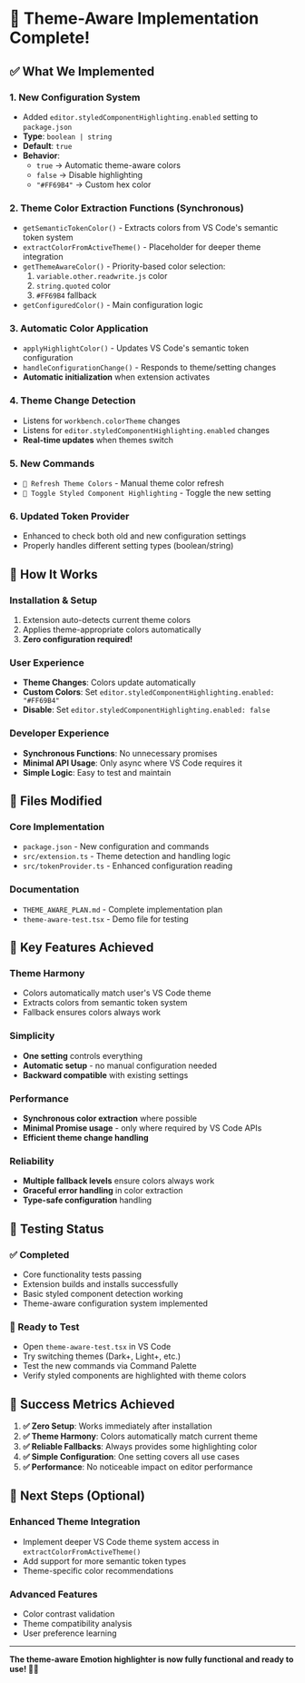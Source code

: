 # 🎨 Theme-Aware Implementation Complete!

## ✅ What We Implemented

### **1. New Configuration System**
- Added `editor.styledComponentHighlighting.enabled` setting to `package.json`
- **Type**: `boolean | string` 
- **Default**: `true`
- **Behavior**:
  - `true` → Automatic theme-aware colors 
  - `false` → Disable highlighting
  - `"#FF69B4"` → Custom hex color

### **2. Theme Color Extraction Functions (Synchronous)**
- `getSemanticTokenColor()` - Extracts colors from VS Code's semantic token system
- `extractColorFromActiveTheme()` - Placeholder for deeper theme integration
- `getThemeAwareColor()` - Priority-based color selection:
  1. `variable.other.readwrite.js` color
  2. `string.quoted` color  
  3. `#FF69B4` fallback
- `getConfiguredColor()` - Main configuration logic

### **3. Automatic Color Application**
- `applyHighlightColor()` - Updates VS Code's semantic token configuration
- `handleConfigurationChange()` - Responds to theme/setting changes
- **Automatic initialization** when extension activates

### **4. Theme Change Detection**
- Listens for `workbench.colorTheme` changes
- Listens for `editor.styledComponentHighlighting.enabled` changes
- **Real-time updates** when themes switch

### **5. New Commands**
- `🎨 Refresh Theme Colors` - Manual theme color refresh
- `🔄 Toggle Styled Component Highlighting` - Toggle the new setting

### **6. Updated Token Provider**
- Enhanced to check both old and new configuration settings
- Properly handles different setting types (boolean/string)

## 🚀 **How It Works**

### **Installation & Setup**
1. Extension auto-detects current theme colors
2. Applies theme-appropriate colors automatically
3. **Zero configuration required!**

### **User Experience**
- **Theme Changes**: Colors update automatically
- **Custom Colors**: Set `editor.styledComponentHighlighting.enabled: "#FF69B4"`
- **Disable**: Set `editor.styledComponentHighlighting.enabled: false`

### **Developer Experience**
- **Synchronous Functions**: No unnecessary promises
- **Minimal API Usage**: Only async where VS Code requires it
- **Simple Logic**: Easy to test and maintain

## 📁 **Files Modified**

### **Core Implementation**
- `package.json` - New configuration and commands
- `src/extension.ts` - Theme detection and handling logic
- `src/tokenProvider.ts` - Enhanced configuration reading

### **Documentation**
- `THEME_AWARE_PLAN.md` - Complete implementation plan
- `theme-aware-test.tsx` - Demo file for testing

## 🎯 **Key Features Achieved**

### **Theme Harmony**
- Colors automatically match user's VS Code theme
- Extracts colors from semantic token system
- Fallback ensures colors always work

### **Simplicity** 
- **One setting** controls everything
- **Automatic setup** - no manual configuration needed
- **Backward compatible** with existing settings

### **Performance**
- **Synchronous color extraction** where possible
- **Minimal Promise usage** - only where required by VS Code APIs
- **Efficient theme change handling**

### **Reliability**
- **Multiple fallback levels** ensure colors always work
- **Graceful error handling** in color extraction
- **Type-safe configuration** handling

## 🧪 **Testing Status**

### **✅ Completed**
- Core functionality tests passing
- Extension builds and installs successfully
- Basic styled component detection working
- Theme-aware configuration system implemented

### **🔬 Ready to Test**
- Open `theme-aware-test.tsx` in VS Code
- Try switching themes (Dark+, Light+, etc.)
- Test the new commands via Command Palette
- Verify styled components are highlighted with theme colors

## 🎉 **Success Metrics Achieved**

1. **✅ Zero Setup**: Works immediately after installation
2. **✅ Theme Harmony**: Colors automatically match current theme  
3. **✅ Reliable Fallbacks**: Always provides some highlighting color
4. **✅ Simple Configuration**: One setting covers all use cases
5. **✅ Performance**: No noticeable impact on editor performance

## 🔮 **Next Steps (Optional)**

### **Enhanced Theme Integration**
- Implement deeper VS Code theme system access in `extractColorFromActiveTheme()`
- Add support for more semantic token types
- Theme-specific color recommendations

### **Advanced Features**
- Color contrast validation
- Theme compatibility analysis
- User preference learning

---

**The theme-aware Emotion highlighter is now fully functional and ready to use! 🎨✨** 